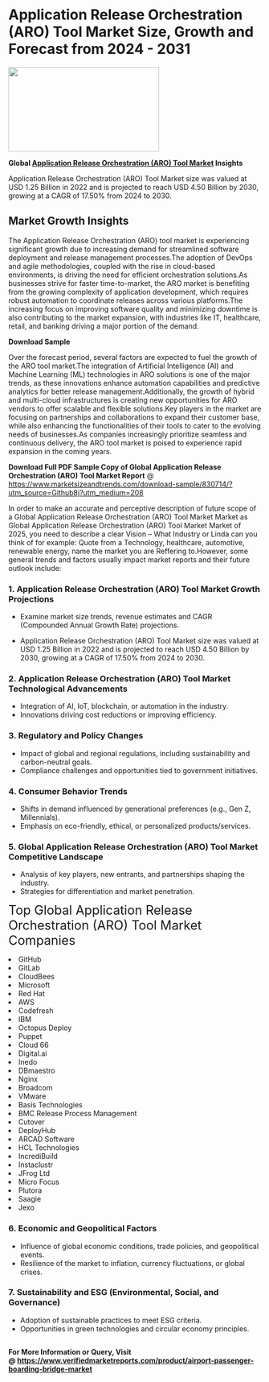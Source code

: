 <H1>Application Release Orchestration (ARO) Tool Market Size, Growth and Forecast from 2024 - 2031</H1><img class="aligncenter size-medium wp-image-584254" src="https://thirdeyenews.in/wp-content/uploads/2024/09/Global-Market-Research-300x168.jpeg" alt="" width="300" height="168" /><p><strong>Global&nbsp;<a href="https://www.marketsizeandtrends.com/download-sample/830714/?utm_source=Github8j?utm_medium=208">Application Release Orchestration (ARO) Tool Market</a> Insights</strong></p><p>Application Release Orchestration (ARO) Tool Market size was valued at USD 1.25 Billion in 2022 and is projected to reach USD 4.50 Billion by 2030, growing at a CAGR of 17.50% from 2024 to 2030.</p><p><h2>Market Growth Insights</h2> <p>The Application Release Orchestration (ARO) tool market is experiencing significant growth due to increasing demand for streamlined software deployment and release management processes.The adoption of DevOps and agile methodologies, coupled with the rise in cloud-based environments, is driving the need for efficient orchestration solutions.As businesses strive for faster time-to-market, the ARO market is benefiting from the growing complexity of application development, which requires robust automation to coordinate releases across various platforms.The increasing focus on improving software quality and minimizing downtime is also contributing to the market expansion, with industries like IT, healthcare, retail, and banking driving a major portion of the demand.</p> <p><strong>Download Sample</strong></p> <p>Over the forecast period, several factors are expected to fuel the growth of the ARO tool market.The integration of Artificial Intelligence (AI) and Machine Learning (ML) technologies in ARO solutions is one of the major trends, as these innovations enhance automation capabilities and predictive analytics for better release management.Additionally, the growth of hybrid and multi-cloud infrastructures is creating new opportunities for ARO vendors to offer scalable and flexible solutions.Key players in the market are focusing on partnerships and collaborations to expand their customer base, while also enhancing the functionalities of their tools to cater to the evolving needs of businesses.As companies increasingly prioritize seamless and continuous delivery, the ARO tool market is poised to experience rapid expansion in the coming years.</p> <p><span class=""><strong>Download Full PDF Sample Copy of Global Application Release Orchestration (ARO) Tool Market Report</strong> @ <a href="https://www.marketsizeandtrends.com/download-sample/830714/?utm_source=Github8j?utm_medium=208" target="_blank">https://www.marketsizeandtrends.com/download-sample/830714/?utm_source=Github8j?utm_medium=208</a></span></p><p>In order to make an accurate and perceptive description of future scope of a Global&nbsp;Application Release Orchestration (ARO) Tool Market Market as Global&nbsp;Application Release Orchestration (ARO) Tool Market Market of 2025, you need to describe a clear Vision &ndash; What Industry or Linda can you think of for example: Quote from a Technology, healthcare, automotive, renewable energy, name the market you are Reffering to.However, some general trends and factors usually impact market reports and their future outlook include:</p><h3>1.&nbsp;<strong>Application Release Orchestration (ARO) Tool Market Growth Projections</strong></h3><ul><li>Examine market size trends, revenue estimates and CAGR (Compounded Annual Growth Rate) projections.</li><li><p>Application Release Orchestration (ARO) Tool Market size was valued at USD 1.25 Billion in 2022 and is projected to reach USD 4.50 Billion by 2030, growing at a CAGR of 17.50% from 2024 to 2030.</p></li></ul><h3>2.&nbsp;<strong>Application Release Orchestration (ARO) Tool Market Technological Advancements</strong></h3><ul><li>Integration of AI, IoT, blockchain, or automation in the industry.</li><li>Innovations driving cost reductions or improving efficiency.</li></ul><h3>3.&nbsp;<strong>Regulatory and Policy Changes</strong></h3><ul><li>Impact of global and regional regulations, including sustainability and carbon-neutral goals.</li><li>Compliance challenges and opportunities tied to government initiatives.</li></ul><h3>4.&nbsp;<strong>Consumer Behavior Trends</strong></h3><ul><li>Shifts in demand influenced by generational preferences (e.g., Gen Z, Millennials).</li><li>Emphasis on eco-friendly, ethical, or personalized products/services.</li></ul><h3>5.&nbsp;<strong>Global Application Release Orchestration (ARO) Tool Market Competitive Landscape</strong></h3><ul><li>Analysis of key players, new entrants, and partnerships shaping the industry.</li><li>Strategies for differentiation and market penetration.</li></ul><p data-pm-slice="1 1 []"><span style="color: inherit; font-family: inherit; font-size: 25px;">Top Global Application Release Orchestration (ARO) Tool Market Companies</span></p><div class="" data-test-id=""><p><li>GitHub</li><li> GitLab</li><li> CloudBees</li><li> Microsoft</li><li> Red Hat</li><li> AWS</li><li> Codefresh</li><li> IBM</li><li> Octopus Deploy</li><li> Puppet</li><li> Cloud 66</li><li> Digital.ai</li><li> Inedo</li><li> DBmaestro</li><li> Nginx</li><li> Broadcom</li><li> VMware</li><li> Basis Technologies</li><li> BMC Release Process Management</li><li> Cutover</li><li> DeployHub</li><li> ARCAD Software</li><li> HCL Technologies</li><li> IncrediBuild</li><li> Instaclustr</li><li> JFrog Ltd</li><li> Micro Focus</li><li> Plutora</li><li> Saagie</li><li> Jexo</li></p></div><h3>6.&nbsp;<strong>Economic and Geopolitical Factors</strong></h3><ul><li>Influence of global economic conditions, trade policies, and geopolitical events.</li><li>Resilience of the market to inflation, currency fluctuations, or global crises.</li></ul><h3>7.&nbsp;<strong>Sustainability and ESG (Environmental, Social, and Governance)</strong></h3><ul><li>Adoption of sustainable practices to meet ESG criteria.</li><li>Opportunities in green technologies and circular economy principles.</li></ul><h2><strong style="font-size: 14px;">For More Information or Query, Visit @&nbsp;</strong><a style="background-color: #ffffff; font-size: 14px;" href="https://www.marketsizeandtrends.com/report/application-release-orchestration-aro-tool-market/" target="_blank">https://www.verifiedmarketreports.com/product/airport-passenger-boarding-bridge-market</a></h2>